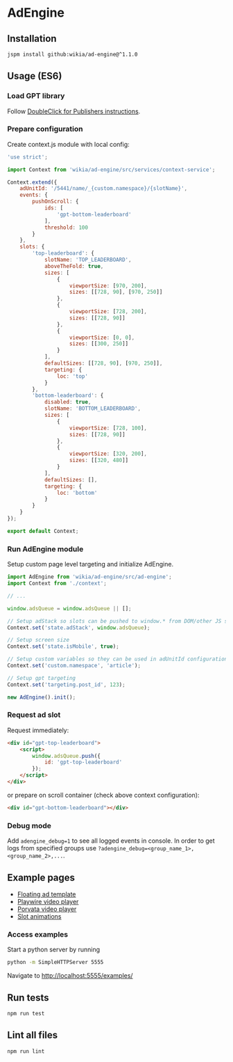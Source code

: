 # AdEngine

## Installation

```bash
jspm install github:wikia/ad-engine@^1.1.0
```

## Usage (ES6)

### Load GPT library

Follow [DoubleClick for Publishers instructions](https://support.google.com/dfp_premium/answer/1638622?hl=en).

### Prepare configuration

Create context.js module with local config:

```javascript
'use strict';

import Context from 'wikia/ad-engine/src/services/context-service';

Context.extend({
	adUnitId: '/5441/name/_{custom.namespace}/{slotName}',
	events: {
		pushOnScroll: {
			ids: [
				'gpt-bottom-leaderboard'
			],
			threshold: 100
		}
	},
	slots: {
		'top-leaderboard': {
			slotName: 'TOP_LEADERBOARD',
			aboveTheFold: true,
			sizes: [
				{
					viewportSize: [970, 200],
					sizes: [[728, 90], [970, 250]]
				},
				{
					viewportSize: [728, 200],
					sizes: [[728, 90]]
				},
				{
					viewportSize: [0, 0],
					sizes: [[300, 250]]
				}
			],
			defaultSizes: [[728, 90], [970, 250]],
			targeting: {
				loc: 'top'
			}
		},
		'bottom-leaderboard': {
			disabled: true,
			slotName: 'BOTTOM_LEADERBOARD',
			sizes: [
				{
					viewportSize: [728, 100],
					sizes: [[728, 90]]
				},
				{
					viewportSize: [320, 200],
					sizes: [[320, 480]]
				}
			],
			defaultSizes: [],
			targeting: {
				loc: 'bottom'
			}
		}
	}
});

export default Context;

```

### Run AdEngine module

Setup custom page level targeting and initialize AdEngine.

```javascript
import AdEngine from 'wikia/ad-engine/src/ad-engine';
import Context from './context';

// ...

window.adsQueue = window.adsQueue || [];

// Setup adStack so slots can be pushed to window.* from DOM/other JS scripts
Context.set('state.adStack', window.adsQueue);

// Setup screen size
Context.set('state.isMobile', true);

// Setup custom variables so they can be used in adUnitId configuration
Context.set('custom.namespace', 'article');

// Setup gpt targeting
Context.set('targeting.post_id', 123);

new AdEngine().init();
```

### Request ad slot

Request immediately:

```html
<div id="gpt-top-leaderboard">
	<script>
		window.adsQueue.push({
			id: 'gpt-top-leaderboard'
		});
	</script>
</div>
```

or prepare on scroll container (check above context configuration):

```html
<div id="gpt-bottom-leaderboard"></div>
```

### Debug mode

Add `adengine_debug=1` to see all logged events in console.
In order to get logs from specified groups use `?adengine_debug=<group_name_1>,<group_name_2>,...`.

## Example pages

* [Floating ad template](examples/templates/floating-ad)
* [Playwire video player](examples/video/playwire)
* [Porvata video player](examples/video/porvata)
* [Slot animations](examples/slots/animations)

### Access examples

Start a python server by running

```bash
python -m SimpleHTTPServer 5555
```

Navigate to <http://localhost:5555/examples/>

## Run tests

```bash
npm run test
```

## Lint all files

```bash
npm run lint
```
